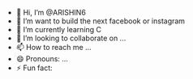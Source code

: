 - 👋 Hi, I’m @ARISHIN6
- 👀 I’m want to build the next facebook or instagram 
- 🌱 I’m currently learning C 
- 💞️ I’m looking to collaborate on ...
- 📫 How to reach me ...
- 😄 Pronouns: ...
- ⚡ Fun fact: 

<!---
ARISHIN6/ARISHIN6 is a ✨ special ✨ repository because its `README.md` (this file) appears on your GitHub profile.
You can click the Preview link to take a look at your changes.
--->
